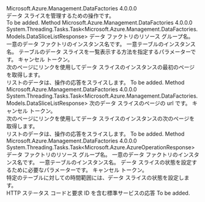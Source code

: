 <Type Name="IDataSliceOperations" FullName="Microsoft.Azure.Management.DataFactories.IDataSliceOperations">
  <TypeSignature Language="C#" Value="public interface IDataSliceOperations" />
  <TypeSignature Language="ILAsm" Value=".class public interface auto ansi abstract IDataSliceOperations" />
  <TypeSignature Language="DocId" Value="T:Microsoft.Azure.Management.DataFactories.IDataSliceOperations" />
  <TypeSignature Language="VB.NET" Value="Public Interface IDataSliceOperations" />
  <TypeSignature Language="F#" Value="type IDataSliceOperations = interface" />
  <AssemblyInfo>
    <AssemblyName>Microsoft.Azure.Management.DataFactories</AssemblyName>
    <AssemblyVersion>4.0.0.0</AssemblyVersion>
  </AssemblyInfo>
  <Interfaces />
  <Docs>
    <summary>
            データ スライスを管理するための操作です。
            </summary>
    <remarks>To be added.</remarks>
  </Docs>
  <Members>
    <Member MemberName="ListAsync">
      <MemberSignature Language="C#" Value="public System.Threading.Tasks.Task&lt;Microsoft.Azure.Management.DataFactories.Models.DataSliceListResponse&gt; ListAsync (string resourceGroupName, string dataFactoryName, string tableName, Microsoft.Azure.Management.DataFactories.Models.DataSliceListParameters parameters, System.Threading.CancellationToken cancellationToken);" />
      <MemberSignature Language="ILAsm" Value=".method public hidebysig newslot virtual instance class System.Threading.Tasks.Task`1&lt;class Microsoft.Azure.Management.DataFactories.Models.DataSliceListResponse&gt; ListAsync(string resourceGroupName, string dataFactoryName, string tableName, class Microsoft.Azure.Management.DataFactories.Models.DataSliceListParameters parameters, valuetype System.Threading.CancellationToken cancellationToken) cil managed" />
      <MemberSignature Language="DocId" Value="M:Microsoft.Azure.Management.DataFactories.IDataSliceOperations.ListAsync(System.String,System.String,System.String,Microsoft.Azure.Management.DataFactories.Models.DataSliceListParameters,System.Threading.CancellationToken)" />
      <MemberSignature Language="F#" Value="abstract member ListAsync : string * string * string * Microsoft.Azure.Management.DataFactories.Models.DataSliceListParameters * System.Threading.CancellationToken -&gt; System.Threading.Tasks.Task&lt;Microsoft.Azure.Management.DataFactories.Models.DataSliceListResponse&gt;" Usage="iDataSliceOperations.ListAsync (resourceGroupName, dataFactoryName, tableName, parameters, cancellationToken)" />
      <MemberType>Method</MemberType>
      <AssemblyInfo>
        <AssemblyName>Microsoft.Azure.Management.DataFactories</AssemblyName>
        <AssemblyVersion>4.0.0.0</AssemblyVersion>
      </AssemblyInfo>
      <ReturnValue>
        <ReturnType>System.Threading.Tasks.Task&lt;Microsoft.Azure.Management.DataFactories.Models.DataSliceListResponse&gt;</ReturnType>
      </ReturnValue>
      <Parameters>
        <Parameter Name="resourceGroupName" Type="System.String" />
        <Parameter Name="dataFactoryName" Type="System.String" />
        <Parameter Name="tableName" Type="System.String" />
        <Parameter Name="parameters" Type="Microsoft.Azure.Management.DataFactories.Models.DataSliceListParameters" />
        <Parameter Name="cancellationToken" Type="System.Threading.CancellationToken" />
      </Parameters>
      <Docs>
        <param name="resourceGroupName">
            データ ファクトリのリソース グループ名。
            </param>
        <param name="dataFactoryName">
            一意のデータ ファクトリのインスタンス名です。
            </param>
        <param name="tableName">
            一意テーブルのインスタンス名。
            </param>
        <param name="parameters">
            テーブルのデータ スライスを一覧表示する方法を指定するパラメーターです。
            </param>
        <param name="cancellationToken">
            キャンセル トークン。
            </param>
        <summary>
            次のページにリンクを使用してデータ スライスのインスタンスの最初のページを取得します。
            </summary>
        <returns>
            リストのデータは、操作の応答をスライスします。
            </returns>
        <remarks>To be added.</remarks>
      </Docs>
    </Member>
    <Member MemberName="ListNextAsync">
      <MemberSignature Language="C#" Value="public System.Threading.Tasks.Task&lt;Microsoft.Azure.Management.DataFactories.Models.DataSliceListResponse&gt; ListNextAsync (string nextLink, System.Threading.CancellationToken cancellationToken);" />
      <MemberSignature Language="ILAsm" Value=".method public hidebysig newslot virtual instance class System.Threading.Tasks.Task`1&lt;class Microsoft.Azure.Management.DataFactories.Models.DataSliceListResponse&gt; ListNextAsync(string nextLink, valuetype System.Threading.CancellationToken cancellationToken) cil managed" />
      <MemberSignature Language="DocId" Value="M:Microsoft.Azure.Management.DataFactories.IDataSliceOperations.ListNextAsync(System.String,System.Threading.CancellationToken)" />
      <MemberSignature Language="F#" Value="abstract member ListNextAsync : string * System.Threading.CancellationToken -&gt; System.Threading.Tasks.Task&lt;Microsoft.Azure.Management.DataFactories.Models.DataSliceListResponse&gt;" Usage="iDataSliceOperations.ListNextAsync (nextLink, cancellationToken)" />
      <MemberType>Method</MemberType>
      <AssemblyInfo>
        <AssemblyName>Microsoft.Azure.Management.DataFactories</AssemblyName>
        <AssemblyVersion>4.0.0.0</AssemblyVersion>
      </AssemblyInfo>
      <ReturnValue>
        <ReturnType>System.Threading.Tasks.Task&lt;Microsoft.Azure.Management.DataFactories.Models.DataSliceListResponse&gt;</ReturnType>
      </ReturnValue>
      <Parameters>
        <Parameter Name="nextLink" Type="System.String" />
        <Parameter Name="cancellationToken" Type="System.Threading.CancellationToken" />
      </Parameters>
      <Docs>
        <param name="nextLink">
            次のデータ スライスのページの url です。
            </param>
        <param name="cancellationToken">
            キャンセル トークン。
            </param>
        <summary>
            次のページにリンクを使用してデータ スライスのインスタンスの次のページを取得します。
            </summary>
        <returns>
            リストのデータは、操作の応答をスライスします。
            </returns>
        <remarks>To be added.</remarks>
      </Docs>
    </Member>
    <Member MemberName="SetStatusAsync">
      <MemberSignature Language="C#" Value="public System.Threading.Tasks.Task&lt;Microsoft.Azure.AzureOperationResponse&gt; SetStatusAsync (string resourceGroupName, string dataFactoryName, string tableName, Microsoft.Azure.Management.DataFactories.Models.DataSliceSetStatusParameters parameters, System.Threading.CancellationToken cancellationToken);" />
      <MemberSignature Language="ILAsm" Value=".method public hidebysig newslot virtual instance class System.Threading.Tasks.Task`1&lt;class Microsoft.Azure.AzureOperationResponse&gt; SetStatusAsync(string resourceGroupName, string dataFactoryName, string tableName, class Microsoft.Azure.Management.DataFactories.Models.DataSliceSetStatusParameters parameters, valuetype System.Threading.CancellationToken cancellationToken) cil managed" />
      <MemberSignature Language="DocId" Value="M:Microsoft.Azure.Management.DataFactories.IDataSliceOperations.SetStatusAsync(System.String,System.String,System.String,Microsoft.Azure.Management.DataFactories.Models.DataSliceSetStatusParameters,System.Threading.CancellationToken)" />
      <MemberSignature Language="F#" Value="abstract member SetStatusAsync : string * string * string * Microsoft.Azure.Management.DataFactories.Models.DataSliceSetStatusParameters * System.Threading.CancellationToken -&gt; System.Threading.Tasks.Task&lt;Microsoft.Azure.AzureOperationResponse&gt;" Usage="iDataSliceOperations.SetStatusAsync (resourceGroupName, dataFactoryName, tableName, parameters, cancellationToken)" />
      <MemberType>Method</MemberType>
      <AssemblyInfo>
        <AssemblyName>Microsoft.Azure.Management.DataFactories</AssemblyName>
        <AssemblyVersion>4.0.0.0</AssemblyVersion>
      </AssemblyInfo>
      <ReturnValue>
        <ReturnType>System.Threading.Tasks.Task&lt;Microsoft.Azure.AzureOperationResponse&gt;</ReturnType>
      </ReturnValue>
      <Parameters>
        <Parameter Name="resourceGroupName" Type="System.String" />
        <Parameter Name="dataFactoryName" Type="System.String" />
        <Parameter Name="tableName" Type="System.String" />
        <Parameter Name="parameters" Type="Microsoft.Azure.Management.DataFactories.Models.DataSliceSetStatusParameters" />
        <Parameter Name="cancellationToken" Type="System.Threading.CancellationToken" />
      </Parameters>
      <Docs>
        <param name="resourceGroupName">
            データ ファクトリのリソース グループ名。
            </param>
        <param name="dataFactoryName">
            一意のデータ ファクトリのインスタンス名です。
            </param>
        <param name="tableName">
            一意テーブルのインスタンス名。
            </param>
        <param name="parameters">
            データ スライスの状態を設定するために必要なパラメーターです。
            </param>
        <param name="cancellationToken">
            キャンセル トークン。
            </param>
        <summary>
            特定のテーブルに対しての時間範囲には、データ スライスの状態を設定します。
            </summary>
        <returns>
            HTTP ステータス コードと要求 ID を含む標準サービスの応答
            </returns>
        <remarks>To be added.</remarks>
      </Docs>
    </Member>
  </Members>
</Type>